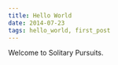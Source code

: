 ```yaml
---
title: Hello World
date: 2014-07-23
tags: hello_world, first_post
---
```

Welcome to Solitary Pursuits.